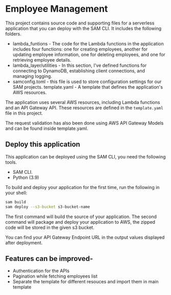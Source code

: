 # Employee Management

This project contains source code and supporting files for a serverless application that you can deploy with the SAM CLI. It includes the following folders.

- lambda_funtions - The code for the Lambda functions in the application includes four functions: one for creating employees, another for updating employee information, one for deleting employees, and one for retrieving employee details.
- lambda_layer/utilities - In this section, I've defined functions for connecting to DynamoDB, establishing client connections, and managing logging.
- samconfig.toml - this file is used to store configuration settings for our SAM projects.
template.yaml - A template that defines the application's AWS resources.

The application uses several AWS resources, including Lambda functions and an API Gateway API. These resources are defined in the `template.yaml` file in this project.

The request validation has also been done using AWS API Gateway Models and can be found inside template.yaml.


## Deploy this application

This application can be deployed using the SAM CLI, you need the following tools.

* SAM CLI.
* Python (3.9)

To build and deploy your application for the first time, run the following in your shell:

```bash
sam build
sam deploy --s3-bucket s3-bucket-name
```

The first command will build the source of your application. The second command will package and deploy your application to AWS, the zipped code will be stored in the given s3 bucket.


You can find your API Gateway Endpoint URL in the output values displayed after deployment.


## Features can be improved-

- Authentication for the APIs
- Pagination while fetching employees list
- Separate the template for different resouces and import them in main template
